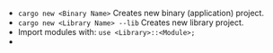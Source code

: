 - `cargo new <Binary Name>` Creates new binary (application) project.
- `cargo new <Library Name> --lib` Creates new library project.
- Import modules with: `use <Library>::<Module>;`
- 
